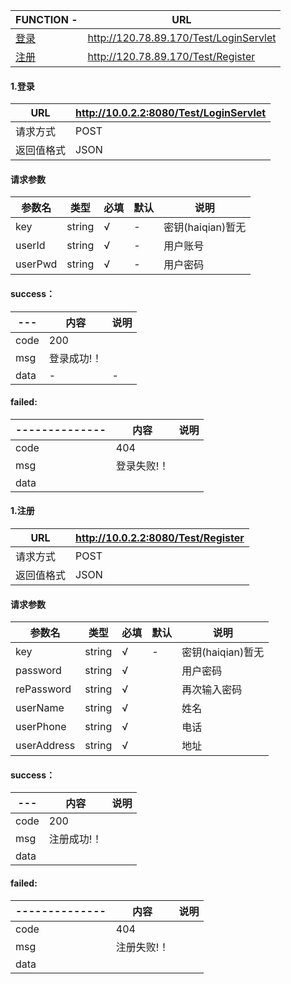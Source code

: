 FUNCTION     - | URL
---------------|-------------------------------
[登录](#1) | http://120.78.89.170/Test/LoginServlet
[注册](#2) | http://120.78.89.170/Test/Register



<h4 id="1" > 1.登录</h4>

URL       |http://10.0.2.2:8080/Test/LoginServlet
----------|--------------------
请求方式  |POST
返回值格式|JSON

#### 请求参数

参数名      |类型  |必填|默认|说明
------------|------|----|-----|------
key|string|√   |   -  |密钥(haiqian)暂无
userId|string|√   |   -  |用户账号
userPwd|string|√   |  -   |用户密码

#### success：
--- |内容      |说明
--- |----------|--- 
code|200       |
msg |登录成功!！|
data|   - |-

#### failed:
--------------|内容      |说明|
--------------|----------|----|
code          |404       |
msg           |登录失败!！|
data          |          |



<h4 id="2" > 1.注册</h4>

URL       |http://10.0.2.2:8080/Test/Register
----------|--------------------
请求方式  |POST
返回值格式|JSON

#### 请求参数

参数名      |类型  |必填|默认|说明
------------|------|----|-----|------
key|string|√   |   -  |密钥(haiqian)暂无
password|string|√   |     |用户密码|-
rePassword|string|√   |     |再次输入密码|暂无
userName|string|√   |     |姓名|暂无
userPhone|string|√   |     |电话|暂无
userAddress|string|√   |     |地址|暂无


#### success：
--- |内容      |说明
--- |----------|--- 
code|200       |
msg |注册成功!！|
data|    |

#### failed:
--------------|内容      |说明|
--------------|----------|----|
code          |404       |
msg           |注册失败!！|
data          |          |






























